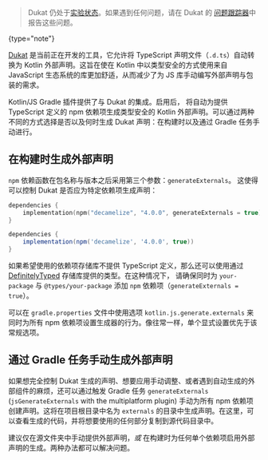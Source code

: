 [//]: # (title: 用 Dukat 生成外部声明)

> Dukat 仍处于[实验状态](components-stability.md)。如果遇到任何问题，请在 Dukat 的
> [问题跟踪器](https://github.com/kotlin/dukat/issues)中报告这些问题。
>
{type="note"}

[Dukat](https://github.com/kotlin/dukat) 是当前正在开发的工具，它允许将
TypeScript 声明文件（`.d.ts`）自动转换为 Kotlin 外部声明。这旨在使在 Kotlin
中以类型安全的方式使用来自 JavaScript 生态系统的库更加舒适，从而减少了为 JS 库手动编写外部<!--
-->声明与包装的需求。

Kotlin/JS Gradle 插件提供了与 Dukat 的集成。启用后，
将自动为提供 TypeScript 定义的 npm 依赖项生成类型安全的 Kotlin 外部声明。可以通过两种不同的方式选择<!--
-->是否以及何时生成 Dukat 声明：在构建时以及通过 Gradle 任务手动进行。

## 在构建时生成外部声明

`npm` 依赖函数在包名称与版本之后采用第三个参数：`generateExternals`。
这使得可以控制 Dukat 是否应为特定依赖项生成声明：

<tabs group="build-script">
<tab title="Kotlin" group-key="kotlin">

```kotlin
dependencies {
    implementation(npm("decamelize", "4.0.0", generateExternals = true))
}
```

</tab>
<tab title="Groovy" group-key="groovy">

```groovy
dependencies {
    implementation(npm('decamelize', '4.0.0', true))
}
```

</tab>
</tabs>

如果希望使用的依赖项存储库不提供 TypeScript 定义，那么还可以使用<!--
-->通过 [DefinitelyTyped](https://github.com/DefinitelyTyped/DefinitelyTyped) 存储库提供的类型。在这种情况下，
请确保同时为 `your-package` 与 `@types/your-package` 添加 `npm` 依赖项（`generateExternals = true`）。

可以在 `gradle.properties` 文件中使用选项 `kotlin.js.generate.externals` 来同时为<!--
-->所有 npm 依赖项设置生成器的行为。像往常一样，单个显式设置优先于该常规选项。

## 通过 Gradle 任务手动生成外部声明

如果想完全控制 Dukat 生成的声明、想要应用手动调整、或者<!--
-->遇到自动生成的外部组件的麻烦，还可以通过触发 Gradle 任务 `generateExternals` (`jsGenerateExternals` with the multiplatform
plugin) 手动为所有 npm 依赖项创建声明。这将在项目根目录中<!--
-->名为 `externals` 的目录中生成声明。在这里，可以查看<!--
-->生成的代码，并将想要使用的任何部分复制到源代码目录中。

建议仅在源文件夹中手动提供外部声明，_或_ 在构建时为任何单个依赖项启用<!--
-->外部声明的生成。两种办法都可以解决问题。
